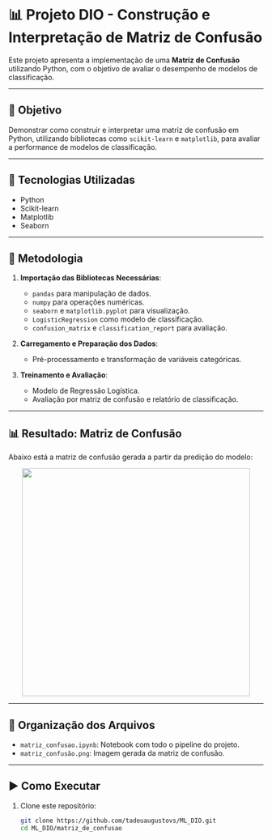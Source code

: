 # 📊 Projeto DIO - Construção e Interpretação de Matriz de Confusão

Este projeto apresenta a implementação de uma **Matriz de Confusão** utilizando Python, com o objetivo de avaliar o desempenho de modelos de classificação.

---

## 📌 Objetivo

Demonstrar como construir e interpretar uma matriz de confusão em Python, utilizando bibliotecas como `scikit-learn` e `matplotlib`, para avaliar a performance de modelos de classificação.

---

## 🚀 Tecnologias Utilizadas

- Python
- Scikit-learn
- Matplotlib
- Seaborn

---

## 🧪 Metodologia

1. **Importação das Bibliotecas Necessárias**:
   - `pandas` para manipulação de dados.
   - `numpy` para operações numéricas.
   - `seaborn` e `matplotlib.pyplot` para visualização.
   - `LogisticRegression` como modelo de classificação.
   - `confusion_matrix` e `classification_report` para avaliação.

2. **Carregamento e Preparação dos Dados**:
   - Pré-processamento e transformação de variáveis categóricas.

3. **Treinamento e Avaliação**:
   - Modelo de Regressão Logística.
   - Avaliação por matriz de confusão e relatório de classificação.

---

## 📊 Resultado: Matriz de Confusão

Abaixo está a matriz de confusão gerada a partir da predição do modelo:

<p align="center">
  <img src="https://github.com/tadeuaugustovs/ML_DIO/blob/master/matriz_de_confusao/matriz_confus%C3%A3o.png?raw=true" width="450px">
</p>

---

## 📂 Organização dos Arquivos

- `matriz_confusao.ipynb`: Notebook com todo o pipeline do projeto.
- `matriz_confusão.png`: Imagem gerada da matriz de confusão.

---

## ▶️ Como Executar

1. Clone este repositório:
   ```bash
   git clone https://github.com/tadeuaugustovs/ML_DIO.git
   cd ML_DIO/matriz_de_confusao
